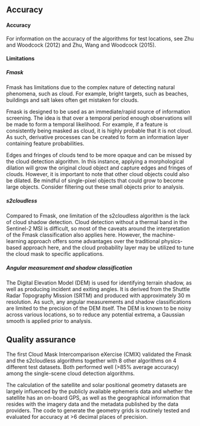 ## Accuracy

#### Accuracy

For information on the accuracy of the algorithms for test locations, see Zhu and Woodcock (2012) and Zhu, Wang and Woodcock (2015).

#### Limitations

##### ***Fmask***

Fmask has limitations due to the complex nature of detecting natural phenomena, such as cloud. For example, bright targets, such as beaches, buildings and salt lakes often get mistaken for clouds.

Fmask is designed to be used as an immediate/rapid source of information screening. The idea is that over a temporal period enough observations will be made to form a temporal likelihood. For example, if a feature is consistently being masked as cloud, it is highly probable that it is not cloud. As such, derivative processes can be created to form an information layer containing feature probabilities.

Edges and fringes of clouds tend to be more opaque and can be missed by the cloud detection algorithm. In this instance, applying a morphological dilation will grow the original cloud object and capture edges and fringes of clouds. However, it is important to note that other cloud objects could also be dilated. Be mindful of single-pixel objects that could grow to become large objects. Consider filtering out these small objects prior to analysis.

##### ***s2cloudless***

Compared to Fmask, one limitation of the s2cloudless algorithm is the lack of cloud shadow detection. Cloud detection without a thermal band in the Sentinel-2 MSI is difficult, so most of the caveats around the interpretation of the Fmask classification also applies here. However, the machine-learning approach offers some advantages over the traditional physics-based approach here, and the cloud probability layer may be utilized to tune the cloud mask to specific applications.

##### ***Angular measurement and shadow classification***

The Digital Elevation Model (DEM) is used for identifying terrain shadow, as well as producing incident and exiting angles. It is derived from the Shuttle Radar Topography Mission (SRTM) and produced with approximately 30 m resolution. As such, any angular measurements and shadow classifications are limited to the precision of the DEM itself. The DEM is known to be noisy across various locations, so to reduce any potential extrema, a Gaussian smooth is applied prior to analysis.

## Quality assurance

The first Cloud Mask Intercomparison eXercise (CMIX) validated the Fmask and the s2cloudless algorithms together with 8 other algorithms on 4 different test datasets. Both performed well (>85% average accuracy) among the single-scene cloud detection algorithms.

The calculation of the satellite and solar positional geometry datasets are largely influenced by the publicly available ephemeris data and whether the satellite has an on-board GPS, as well as the geographical information that resides with the imagery data and the metadata published by the data providers. The code to generate the geometry grids is routinely tested and evaluated for accuracy at >6 decimal places of precision.

